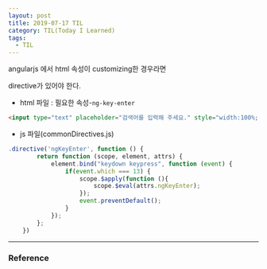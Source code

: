 ```yaml
---
layout: post
title: 2019-07-17 TIL
category: TIL(Today I Learned)
tags:
  - TIL
---
```






angularjs 에서 html 속성이 customizing한 경우라면

directive가 있어야 한다. 

- html 파일 : 필요한 속성-`ng-key-enter`

```html
<input type="text" placeholder="검색어를 입력해 주세요." style="width:100%;" ng-model="pop.schText" ng-key-enter="pop.setOrgNotUsers();">
```

- js 파일(commonDirectives.js)

```javascript
.directive('ngKeyEnter', function () {
        return function (scope, element, attrs) {
            element.bind("keydown keypress", function (event) {
                if(event.which === 13) {
                    scope.$apply(function (){
                        scope.$eval(attrs.ngKeyEnter);
                    });
                    event.preventDefault();
                }
            });
        };
    })
```



---

### Reference

